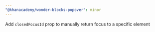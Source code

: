 ```yaml
---
"@khanacademy/wonder-blocks-popover": minor
---
```


Add `closedFocusId` prop to manually return focus to a specific element
